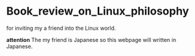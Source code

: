 # Book_review_on_Linux_philosophy
for inviting my a friend into the Linux world.

**attention**
The my friend is Japanese so this webpage will written in Japanese.
